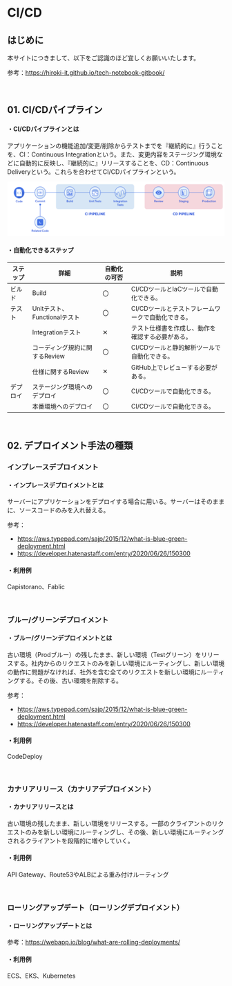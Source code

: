 # CI/CD

## はじめに

本サイトにつきまして、以下をご認識のほど宜しくお願いいたします。

参考：https://hiroki-it.github.io/tech-notebook-gitbook/

<br>

## 01. CI/CDパイプライン

#### ・CI/CDパイプラインとは

アプリケーションの機能追加/変更/削除からテストまでを『継続的に』行うことを、CI：Continuous Integrationという。また、変更内容をステージング環境などに自動的に反映し、『継続的に』リリースすることを、CD：Continuous Deliveryという。これらを合わせてCI/CDパイプラインという。

![CICDパイプライン](https://raw.githubusercontent.com/hiroki-it/tech-notebook/master/images/CICDパイプライン.png)

####  ・自動化できるステップ

| ステップ | 詳細                           | 自動化の可否 | 説明                                              |
| -------- | ------------------------------ | ------------ | ------------------------------------------------- |
| ビルド   | Build                          | 〇           | CI/CDツールとIaCツールで自動化できる。            |
| テスト   | Unitテスト、Functionalテスト   | 〇           | CI/CDツールとテストフレームワークで自動化できる。 |
|          | Integrationテスト              | ✕            | テスト仕様書を作成し、動作を確認する必要がある。  |
|          | コーディング規約に関するReview | 〇           | CI/CDツールと静的解析ツールで自動化できる。       |
|          | 仕様に関するReview             | ✕            | GitHub上でレビューする必要がある。                |
| デプロイ | ステージング環境へのデプロイ   | 〇           | CI/CDツールで自動化できる。                       |
|          | 本番環境へのデプロイ           | 〇           | CI/CDツールで自動化できる。                       |

<br>

## 02. デプロイメント手法の種類

### インプレースデプロイメント

#### ・インプレースデプロイメントとは

サーバーにアプリケーションをデプロイする場合に用いる。サーバーはそのままに、ソースコードのみを入れ替える。

参考：

- https://aws.typepad.com/sajp/2015/12/what-is-blue-green-deployment.html
- https://developer.hatenastaff.com/entry/2020/06/26/150300

#### ・利用例

Capistorano、Fablic

<br>

### ブルー/グリーンデプロイメント

#### ・ブルー/グリーンデプロイメントとは

古い環境（Prodブルー）の残したまま、新しい環境（Testグリーン）をリリースする。社内からのリクエストのみを新しい環境にルーティングし、新しい環境の動作に問題がなければ、社外を含む全てのリクエストを新しい環境にルーティングする。その後、古い環境を削除する。

参考：

- https://aws.typepad.com/sajp/2015/12/what-is-blue-green-deployment.html
- https://developer.hatenastaff.com/entry/2020/06/26/150300

#### ・利用例

CodeDeploy

<br>

### カナリアリリース（カナリアデプロイメント）

#### ・カナリアリリースとは

古い環境の残したまま、新しい環境をリリースする。一部のクライアントのリクエストのみを新しい環境にルーティングし、その後、新しい環境にルーティングされるクライアントを段階的に増やしていく。

#### ・利用例

API Gateway、Route53やALBによる重み付けルーティング

<br>

### ローリングアップデート（ローリングデプロイメント）

#### ・ローリングアップデートとは

参考：https://webapp.io/blog/what-are-rolling-deployments/

#### ・利用例

ECS、EKS、Kubernetes



